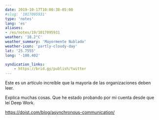 ```yaml
---
date: 2019-10-17T10:00:38-05:00
#slug: '1017095931'
type: 'notes'
lang: 'es'
aliases:
- /es/notes/19/1017095931
weather: '18.2°C'
weather_summary: 'Mayormente Nublado'
weather-icon: 'partly-cloudy-day'
lat: '25.7555'
long: '-100.402'

syndication_links:
    - https://brid.gy/publish/twitter
---
```

Este es un artículo increíble que la mayoría de las organizaciones deben leer.

Explica muchas cosas. Que he estado probando por mi cuenta desde que leí Deep Work.

https://doist.com/blog/asynchronous-communication/
